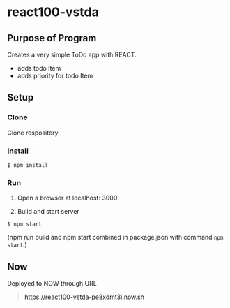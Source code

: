 # react100-vstda

## Purpose of Program
Creates a very simple ToDo app with REACT.

- adds todo Item
- adds priority for todo Item
## Setup

### Clone
Clone respository
### Install
```
$ npm install
```
### Run
1. Open a browser at localhost: 3000

2. Build and start server
```
$ npm start
```
(npm run build and npm start combined in package.json with command `npm start`.)

## Now
Deployed to NOW through URL
>https://react100-vstda-pe8xdmt3i.now.sh